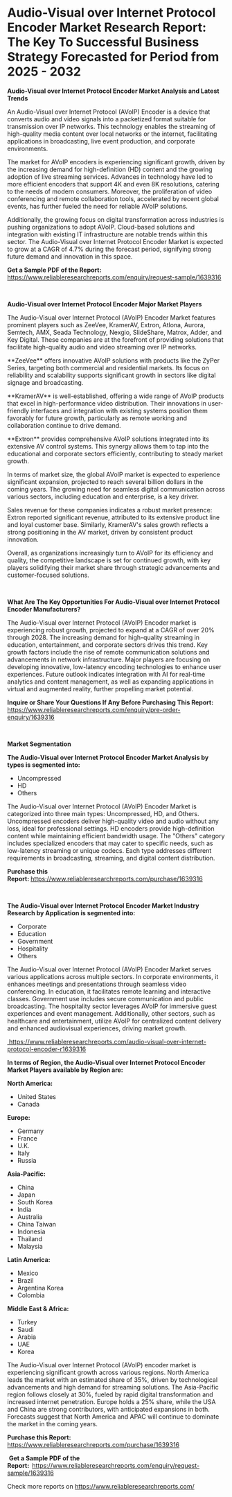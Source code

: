 <p><h1>Audio-Visual over Internet Protocol Encoder Market Research Report: The Key To Successful Business Strategy Forecasted for Period from 2025 - 2032</h1></p><p><strong>Audio-Visual over Internet Protocol Encoder Market Analysis and Latest Trends</strong></p>
<p><p>An Audio-Visual over Internet Protocol (AVoIP) Encoder is a device that converts audio and video signals into a packetized format suitable for transmission over IP networks. This technology enables the streaming of high-quality media content over local networks or the internet, facilitating applications in broadcasting, live event production, and corporate environments. </p><p>The market for AVoIP encoders is experiencing significant growth, driven by the increasing demand for high-definition (HD) content and the growing adoption of live streaming services. Advances in technology have led to more efficient encoders that support 4K and even 8K resolutions, catering to the needs of modern consumers. Moreover, the proliferation of video conferencing and remote collaboration tools, accelerated by recent global events, has further fueled the need for reliable AVoIP solutions.</p><p>Additionally, the growing focus on digital transformation across industries is pushing organizations to adopt AVoIP. Cloud-based solutions and integration with existing IT infrastructure are notable trends within this sector. The Audio-Visual over Internet Protocol Encoder Market is expected to grow at a CAGR of 4.7% during the forecast period, signifying strong future demand and innovation in this space.</p></p>
<p><strong>Get a Sample PDF of the Report:&nbsp;</strong> <a href="https://www.reliableresearchreports.com/enquiry/request-sample/1639316?utm_campaign=3009&utm_medium=2&utm_source=Github&utm_content=ia&utm_term=06042025&utm_id=audio-visual-over-internet-protocol-encoder">https://www.reliableresearchreports.com/enquiry/request-sample/1639316</a></p>
<p>&nbsp;</p>
<p><strong>Audio-Visual over Internet Protocol Encoder Major Market Players</strong></p>
<p><p>The Audio-Visual over Internet Protocol (AVoIP) Encoder Market features prominent players such as ZeeVee, KramerAV, Extron, Atlona, Aurora, Semtech, AMX, Seada Technology, Nexgio, SlideShare, Matrox, Adder, and Key Digital. These companies are at the forefront of providing solutions that facilitate high-quality audio and video streaming over IP networks.</p><p>**ZeeVee** offers innovative AVoIP solutions with products like the ZyPer Series, targeting both commercial and residential markets. Its focus on reliability and scalability supports significant growth in sectors like digital signage and broadcasting.</p><p>**KramerAV** is well-established, offering a wide range of AVoIP products that excel in high-performance video distribution. Their innovations in user-friendly interfaces and integration with existing systems position them favorably for future growth, particularly as remote working and collaboration continue to drive demand.</p><p>**Extron** provides comprehensive AVoIP solutions integrated into its extensive AV control systems. This synergy allows them to tap into the educational and corporate sectors efficiently, contributing to steady market growth.</p><p>In terms of market size, the global AVoIP market is expected to experience significant expansion, projected to reach several billion dollars in the coming years. The growing need for seamless digital communication across various sectors, including education and enterprise, is a key driver.</p><p>Sales revenue for these companies indicates a robust market presence: Extron reported significant revenue, attributed to its extensive product line and loyal customer base. Similarly, KramerAV's sales growth reflects a strong positioning in the AV market, driven by consistent product innovation.</p><p>Overall, as organizations increasingly turn to AVoIP for its efficiency and quality, the competitive landscape is set for continued growth, with key players solidifying their market share through strategic advancements and customer-focused solutions.</p></p>
<p>&nbsp;</p>
<p><strong>What Are The Key Opportunities For Audio-Visual over Internet Protocol Encoder Manufacturers?</strong></p>
<p><p>The Audio-Visual over Internet Protocol (AVoIP) Encoder market is experiencing robust growth, projected to expand at a CAGR of over 20% through 2028. The increasing demand for high-quality streaming in education, entertainment, and corporate sectors drives this trend. Key growth factors include the rise of remote communication solutions and advancements in network infrastructure. Major players are focusing on developing innovative, low-latency encoding technologies to enhance user experiences. Future outlook indicates integration with AI for real-time analytics and content management, as well as expanding applications in virtual and augmented reality, further propelling market potential.</p></p>
<p><strong>Inquire or Share Your Questions If Any Before Purchasing This Report:</strong> <a href="https://www.reliableresearchreports.com/enquiry/pre-order-enquiry/1639316?utm_campaign=3009&utm_medium=2&utm_source=Github&utm_content=ia&utm_term=06042025&utm_id=audio-visual-over-internet-protocol-encoder">https://www.reliableresearchreports.com/enquiry/pre-order-enquiry/1639316</a></p>
<p>&nbsp;</p>
<p><strong>Market Segmentation</strong></p>
<p><strong>The Audio-Visual over Internet Protocol Encoder Market Analysis by types is segmented into:</strong></p>
<p><ul><li>Uncompressed</li><li>HD</li><li>Others</li></ul></p>
<p><p>The Audio-Visual over Internet Protocol (AVoIP) Encoder Market is categorized into three main types: Uncompressed, HD, and Others. Uncompressed encoders deliver high-quality video and audio without any loss, ideal for professional settings. HD encoders provide high-definition content while maintaining efficient bandwidth usage. The "Others" category includes specialized encoders that may cater to specific needs, such as low-latency streaming or unique codecs. Each type addresses different requirements in broadcasting, streaming, and digital content distribution.</p></p>
<p><strong>Purchase this Report:&nbsp;</strong><a href="https://www.reliableresearchreports.com/purchase/1639316?utm_campaign=3009&utm_medium=2&utm_source=Github&utm_content=ia&utm_term=06042025&utm_id=audio-visual-over-internet-protocol-encoder">https://www.reliableresearchreports.com/purchase/1639316</a></p>
<p>&nbsp;</p>
<p><strong>The Audio-Visual over Internet Protocol Encoder Market Industry Research by Application is segmented into:</strong></p>
<p><ul><li>Corporate</li><li>Education</li><li>Government</li><li>Hospitality</li><li>Others</li></ul></p>
<p><p>The Audio-Visual over Internet Protocol (AVoIP) Encoder Market serves various applications across multiple sectors. In corporate environments, it enhances meetings and presentations through seamless video conferencing. In education, it facilitates remote learning and interactive classes. Government use includes secure communication and public broadcasting. The hospitality sector leverages AVoIP for immersive guest experiences and event management. Additionally, other sectors, such as healthcare and entertainment, utilize AVoIP for centralized content delivery and enhanced audiovisual experiences, driving market growth.</p></p>
<p><a href="https://www.reliableresearchreports.com/audio-visual-over-internet-protocol-encoder-r1639316?utm_campaign=3009&utm_medium=2&utm_source=Github&utm_content=ia&utm_term=06042025&utm_id=audio-visual-over-internet-protocol-encoder">&nbsp;https://www.reliableresearchreports.com/audio-visual-over-internet-protocol-encoder-r1639316</a></p>
<p><strong>In terms of Region, the Audio-Visual over Internet Protocol Encoder Market Players available by Region are:</strong></p>
<p>
    <p> <strong> North America: </strong>
        <ul>
            <li>United States</li>
            <li>Canada</li>
        </ul>
        </p> 
    <p> <strong> Europe: </strong>
        <ul>
            <li>Germany</li>
            <li>France</li>
            <li>U.K.</li>
            <li>Italy</li>
            <li>Russia</li>
        </ul>
        </p> 
    <p> <strong> Asia-Pacific: </strong>
        <ul>
            <li>China</li>
            <li>Japan</li>
            <li>South Korea</li>
            <li>India</li>
            <li>Australia</li>
            <li>China Taiwan</li>
            <li>Indonesia</li>
            <li>Thailand</li>
            <li>Malaysia</li>
        </ul>
        </p> 
    <p> <strong> Latin America: </strong>
        <ul>
            <li>Mexico</li>
            <li>Brazil</li>
            <li>Argentina Korea</li>
            <li>Colombia</li>
        </ul>
        </p> 
    <p> <strong> Middle East & Africa: </strong>
        <ul>
            <li>Turkey</li>
            <li>Saudi</li>
            <li>Arabia</li>
            <li>UAE</li>
            <li>Korea</li>
        </ul>
    </p>
    </p>
<p><p>The Audio-Visual over Internet Protocol (AVoIP) encoder market is experiencing significant growth across various regions. North America leads the market with an estimated share of 35%, driven by technological advancements and high demand for streaming solutions. The Asia-Pacific region follows closely at 30%, fueled by rapid digital transformation and increased internet penetration. Europe holds a 25% share, while the USA and China are strong contributors, with anticipated expansions in both. Forecasts suggest that North America and APAC will continue to dominate the market in the coming years.</p></p>
<p><strong>Purchase this Report: </strong><a href="https://www.reliableresearchreports.com/purchase/1639316?utm_campaign=3009&utm_medium=2&utm_source=Github&utm_content=ia&utm_term=06042025&utm_id=audio-visual-over-internet-protocol-encoder">https://www.reliableresearchreports.com/purchase/1639316</a></p>
<p>&nbsp;<strong>Get a Sample PDF of the Report:&nbsp;&nbsp;</strong><a href="https://www.reliableresearchreports.com/enquiry/request-sample/1639316?utm_campaign=3009&utm_medium=2&utm_source=Github&utm_content=ia&utm_term=06042025&utm_id=audio-visual-over-internet-protocol-encoder">https://www.reliableresearchreports.com/enquiry/request-sample/1639316</a></p>
<p><strong></strong></p>
<p>Check more reports on <a href="https://www.reliableresearchreports.com/?utm_campaign=3009&utm_medium=2&utm_source=Github&utm_content=ia&utm_term=06042025&utm_id=audio-visual-over-internet-protocol-encoder">https://www.reliableresearchreports.com/</a></p>